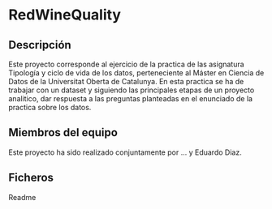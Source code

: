 # RedWineQuality


## Descripción

Este proyecto corresponde al ejercicio de la practica de las asignatura Tipología y ciclo de vida de los datos, perteneciente al Máster en Ciencia de Datos de la Universitat Oberta de Catalunya. En esta practica se ha de trabajar con un dataset y siguiendo las principales etapas de un proyecto analitico, dar respuesta a las preguntas planteadas en el enunciado de la practica sobre los datos.


## Miembros del equipo

Este proyecto ha sido realizado conjuntamente por ... y Eduardo Diaz.


## Ficheros

Readme